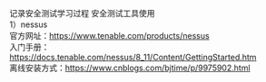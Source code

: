记录安全测试学习过程
安全测试工具使用  
1）nessus  
   官方网址：https://www.tenable.com/products/nessus    
   入门手册：https://docs.tenable.com/nessus/8_11/Content/GettingStarted.htm  
   离线安装方式：https://www.cnblogs.com/bjtime/p/9975902.html  
